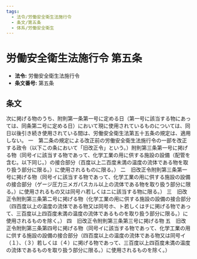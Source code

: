 ```yaml
---
tags:
  - 法令/労働安全衛生法施行令
  - 条文/第五条
  - 体系/労働安全衛生
---
```

# 労働安全衛生法施行令 第五条

- **法令:** 労働安全衛生法施行令
- **条文番号:** 第五条

## 条文
次に掲げる物のうち、附則第一条第一号に定める日（第一号に該当する物にあっては、同条第二号に定める日）において現に使用されているものについては、同日以後引き続き使用されている間は、労働安全衛生法第五十五条の規定は、適用しない。
一　第二条の規定による改正前の労働安全衛生法施行令の一部を改正する政令（以下この条において「旧改正令」という。）附則第三条第一号に掲げる物（同号イに該当する物であって、化学工業の用に供する施設の設備（配管を含む。以下同じ。）の接合部分（百度以上二百度未満の温度の流体である物を取り扱う部分に限る。）に使用されるものに限る。）
二　旧改正令附則第三条第一号に掲げる物（同号イに該当する物であって、化学工業の用に供する施設の設備の接合部分（ゲージ圧力三メガパスカル以上の流体である物を取り扱う部分に限る。）に使用されるもの又は同号ハ若しくはニに該当する物に限る。）
三　旧改正令附則第三条第二号に掲げる物（化学工業の用に供する施設の設備の接合部分（四百度以上の温度の流体である物又は同号ホ、ト若しくはチに掲げる物であって、三百度以上四百度未満の温度の流体であるものを取り扱う部分に限る。）に使用されるものを除く。）
四　旧改正令附則第三条第三号に掲げる物
五　旧改正令附則第三条第四号に掲げる物（同号イに該当する物であって、化学工業の用に供する施設の設備の接合部分（四百度以上の温度の流体である物又は同号イ（１）、（３）若しくは（４）に掲げる物であって、三百度以上四百度未満の温度の流体であるものを取り扱う部分に限る。）に使用されるものを除く。）

